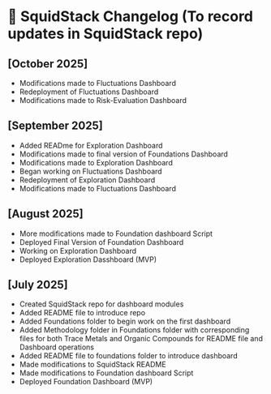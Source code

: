 # 📅 SquidStack Changelog (To record updates in SquidStack repo)
## [October 2025]
- Modifications made to Fluctuations Dashboard
- Redeployment of Fluctuations Dashboard
- Modifications made to Risk-Evaluation Dashboard

## [September 2025]
- Added READme for Exploration Dashboard
- Modifications made to final version of Foundations Dashboard
- Modifications made to Exploration Dashboard
- Began working on Fluctuations Dashboard
- Redeployment of Exploration Dashboard
- Modifications made to Fluctuations Dashboard

## [August 2025]
- More modifications made to Foundation dashboard Script
- Deployed Final Version of Foundation Dashboard
- Working on Exploration Dashboard
- Deployed Exploration Dasshboard (MVP)


## [July 2025]
  - Created SquidStack repo for dashboard modules
  - Added README file to introduce repo
  - Added Foundations folder to begin work on the first dashboard
  - Added Methodology folder in Foundations folder with corresponding files for both Trace Metals and Organic Compounds for README file and Dashboard operations
  - Added README file to foundations folder to introduce dashboard
  - Made modifications to SquidStack README
  - Made modifications to Foundation dashboard Script
  - Deployed Foundation Dashboard (MVP)
